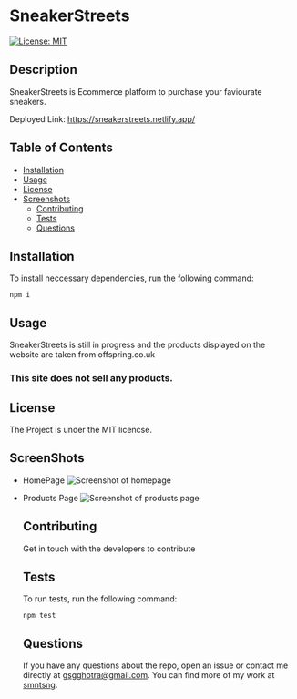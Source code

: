 # SneakerStreets
  [![License: MIT](https://img.shields.io/badge/License-MIT-yellow.svg)](https://opensource.org/licenses/MIT)

  ## Description
  SneakerStreets is Ecommerce platform to purchase your faviourate sneakers.

  Deployed Link: https://sneakerstreets.netlify.app/

  ## Table of Contents

  - [Installation](#installation)
  - [Usage](#usage)
  - [License](#license)
  - [Screenshots](#screenshots)
    - [Contributing](#contributing)
    - [Tests](#tests)
    - [Questions](#questions)

  ## Installation
  To install neccessary dependencies, run the following command:

  ``` npm i ```

  ## Usage
  SneakerStreets is still in progress and the products displayed on the website are taken from offspring.co.uk
  ### This site does not sell any products.

  ## License
  The Project is under the MIT licencse.

  ## ScreenShots
  - HomePage
![Screenshot of homepage](src/assets/images/screenshots/homepage.png)
- Products Page
![Screenshot of products page](src/assets/images/screenshots/productspage.png)
  ## Contributing
  Get in touch with the developers to contribute

  ## Tests
  To run tests, run the following command:

  ``` npm test ```

  ## Questions
  If you have any questions about the repo, open an issue or contact me directly at [gsgghotra@gmail.com](mailto:gsgghotra@gmail.com). You can find more of my work at [smntsng](https://github.com/smntsng).

